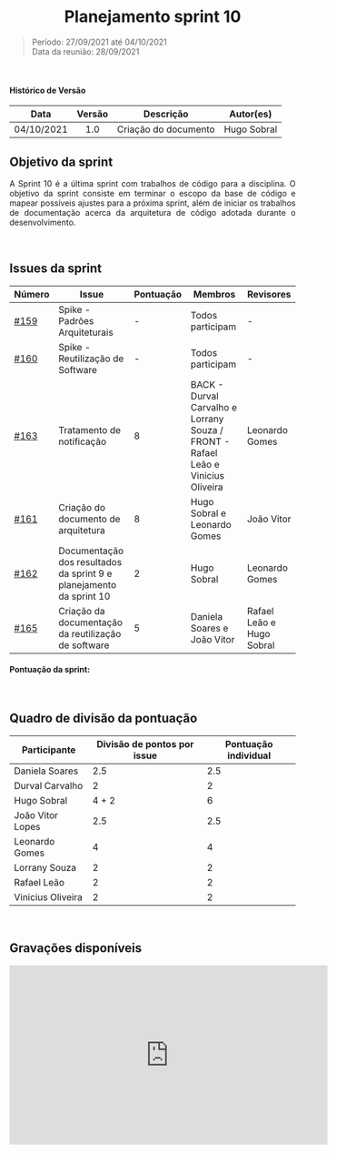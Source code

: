 # <center> Planejamento sprint 10
> Período: 27/09/2021 até 04/10/2021  
> Data da reunião: 28/09/2021

<br/>

<div align="justify">

#### Histórico de Versão

|    Data    | Versão |      Descrição       |     Autor(es)     |
| :--------: | :----: | :------------------: | :---------------: |
| 04/10/2021 |  1.0   | Criação do documento | Hugo Sobral |

## Objetivo da sprint
A Sprint 10 é a última sprint com trabalhos de código para a disciplina. O objetivo da sprint consiste em terminar o escopo da base de código e mapear possíveis ajustes para a próxima sprint, além de iniciar os trabalhos de documentação acerca da arquitetura de código adotada durante o desenvolvimento.

<br/>

## Issues da sprint

| Número | Issue | Pontuação | Membros | Revisores |
| -- | -- | -- | -- | -- |
| [#159](https://github.com/UnBArqDsw2021-1/2021.1_G01_Animalesco_docs/issues/159) | Spike - Padrões Arquiteturais | - | Todos participam | - |
| [#160](https://github.com/UnBArqDsw2021-1/2021.1_G01_Animalesco_docs/issues/160) | Spike - Reutilização de Software | - | Todos participam  | - |
| [#163](https://github.com/UnBArqDsw2021-1/2021.1_G01_Animalesco_docs/issues/163) | Tratamento de notificação | 8 | BACK - Durval Carvalho e Lorrany Souza / FRONT - Rafael Leão e Vinicius Oliveira | Leonardo Gomes |
| [#161](https://github.com/UnBArqDsw2021-1/2021.1_G01_Animalesco_docs/issues/161) | Criação do documento de arquitetura | 8 | Hugo Sobral e Leonardo Gomes | João Vitor |
| [#162](https://github.com/UnBArqDsw2021-1/2021.1_G01_Animalesco_docs/issues/162) | Documentação dos resultados da sprint 9 e planejamento da sprint 10 | 2 | Hugo Sobral | Leonardo Gomes |
| [#165](https://github.com/UnBArqDsw2021-1/2021.1_G01_Animalesco_docs/issues/165) | Criação da documentação da reutilização de software | 5 | Daniela Soares e João Vitor | Rafael Leão e Hugo Sobral |



#### Pontuação da sprint: 

<br/>

## Quadro de divisão da pontuação

| Participante | Divisão de pontos por issue | Pontuação individual |
| -- | -- | -- |
| Daniela Soares    | 2.5 | 2.5 |
| Durval Carvalho   | 2 | 2 |
| Hugo Sobral       | 4 + 2| 6 |
| João Vitor Lopes  | 2.5 | 2.5 |
| Leonardo Gomes    | 4 | 4 |
| Lorrany Souza     | 2 | 2 |
| Rafael Leão       | 2 | 2 |
| Vinicius Oliveira | 2 | 2 |


<br/>

## Gravações disponíveis

<iframe width="560" height="315" src="https://www.youtube.com/embed/J4JtLhYPWG4" title="YouTube video player" frameborder="0" allow="accelerometer; autoplay; clipboard-write; encrypted-media; gyroscope; picture-in-picture" allowfullscreen></iframe>

</div>